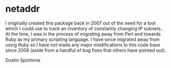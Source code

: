 # netaddr
I originally created this package back in 2007 out of the need for a tool
which I could use to track an inventory of constantly changing IP subnets.
At the time, I was in the process of migrating away from Perl and towards Ruby
as my primary scripting language. I have since migrated away from using Ruby so
I have not made any major modifications to this code base since 2008 (aside from a 
handful of bug fixes that others have pointed out).
 
Dustin Spinhirne
